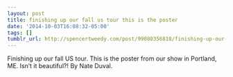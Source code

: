 ```yaml
---
layout: post
title: finishing up our fall us tour this is the poster
date: '2014-10-03T16:08:32-05:00'
tags: []
tumblr_url: http://spencertweedy.com/post/99080356818/finishing-up-our-fall-us-tour-this-is-the-poster
---
```

Finishing up our fall US tour. This is the poster from our show in Portland, ME. Isn’t it beautiful?! By Nate Duval.
